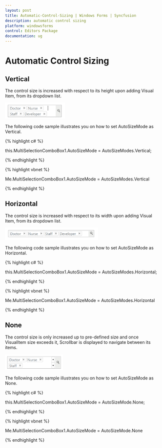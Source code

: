 ```yaml
---
layout: post
title: Automatic-Control-Sizing | Windows Forms | Syncfusion
description: automatic control sizing
platform: windowsforms
control: Editors Package
documentation: ug
---
```


# Automatic Control Sizing

## Vertical

The control size is increased with respect to its height upon adding Visual Item, from its dropdown list. 

![](Overview_images/Overview_img340.png) 


The following code sample illustrates you on how to set AutoSizeMode as Vertical.

{% highlight c# %}

this.MultiSelectionComboBox1.AutoSizeMode = AutoSizeModes.Vertical;

{% endhighlight %}

{% highlight vbnet %}

Me.MultiSelectionComboBox1.AutoSizeMode = AutoSizeModes.Vertical 

{% endhighlight %}

## Horizontal

The control size is increased with respect to its width upon adding Visual Item, from its dropdown list. 

![](Overview_images/Overview_img341.png) 


The following code sample illustrates you on how to set AutoSizeMode as Horizontal.

{% highlight c# %}

this.MultiSelectionComboBox1.AutoSizeMode = AutoSizeModes.Horizontal;

{% endhighlight %}

{% highlight vbnet %}

Me.MultiSelectionComboBox1.AutoSizeMode = AutoSizeModes.Horizontal

{% endhighlight %}

## None

The control size is only increased up to pre-defined size and once VisualItem size exceeds it, Scrollbar is displayed to navigate between its items.

![](Overview_images/Overview_img342.png)


The following code sample illustrates you on how to set AutoSizeMode as None.

{% highlight c# %}

this.MultiSelectionComboBox1.AutoSizeMode = AutoSizeMode.None;

{% endhighlight %}

{% highlight vbnet %}

Me.MultiSelectionComboBox1.AutoSizeMode = AutoSizeMode.None

{% endhighlight %}
